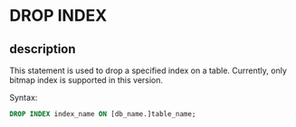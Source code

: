 # DROP INDEX

## description

This statement is used to drop a specified index on a table. Currently, only bitmap index is supported in this version.

Syntax:

```sql
DROP INDEX index_name ON [db_name.]table_name;
```

